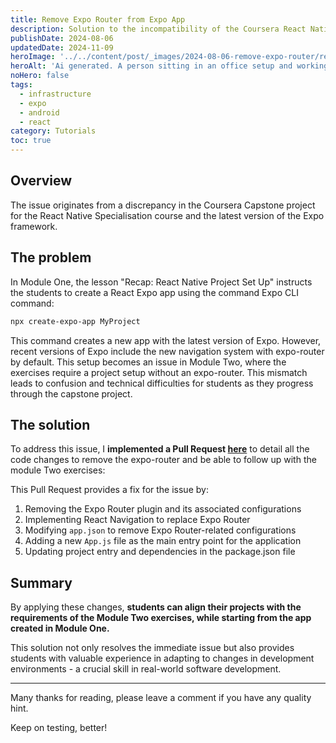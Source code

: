 ```yaml
---
title: Remove Expo Router from Expo App
description: Solution to the incompatibility of the Coursera React Native Specialisation capstone project with the latest versions of the Expo framework.
publishDate: 2024-08-06
updatedDate: 2024-11-09
heroImage: '../../content/post/_images/2024-08-06-remove-expo-router/remove-expo-rotuer-post.png'
heroAlt: 'Ai generated. A person sitting in an office setup and working with computers on a desk.'
noHero: false
tags:
  - infrastructure
  - expo
  - android
  - react
category: Tutorials
toc: true
---
```


## Overview

The issue originates from a discrepancy in the Coursera Capstone project for the React Native Specialisation course and the latest version of the Expo framework.

## The problem
In Module One, the lesson "Recap: React Native Project Set Up" instructs the students to create a React Expo app using the command Expo CLI command:

```bash
npx create-expo-app MyProject
```

This command creates a new app with the latest version of Expo. However, recent versions of Expo include the new navigation system with expo-router by default. This setup becomes an issue in Module Two, where the exercises require a project setup without an expo-router. This mismatch leads to confusion and technical difficulties for students as they progress through the capstone project.

## The solution
To address this issue, I **implemented a Pull Request [here](https://github.com/marcitqualab/react-native-coursera/pull/1/files)** to detail all the code changes to remove the expo-router and be able to follow up with the module Two exercises:


This Pull Request provides a fix for the issue by:
1. Removing the Expo Router plugin and its associated configurations
2. Implementing React Navigation to replace Expo Router
3. Modifying `app.json` to remove Expo Router-related configurations
4. Adding a new `App.js` file as the main entry point for the application
5. Updating project entry and dependencies in the package.json file


## Summary
By applying these changes, **students can align their projects with the requirements of the Module Two exercises, while starting from the app created in Module One.**

This solution not only resolves the immediate issue but also provides students with valuable experience in adapting to changes in development environments - a crucial skill in real-world software development.

------
Many thanks for reading, please leave a comment if you have any quality hint.

Keep on testing, better!
